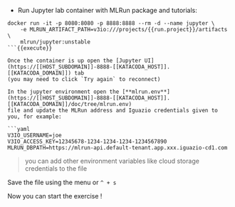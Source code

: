 

- Run Jupyter lab container with MLRun package and tutorials:

```shell
docker run -it -p 8080:8080 -p 8888:8888 --rm -d --name jupyter \
    -e MLRUN_ARTIFACT_PATH=v3io:///projects/{{run.project}}/artifacts \
    mlrun/jupyter:unstable
```{{execute}}

Once the container is up open the [Jupyter UI](https://[[HOST_SUBDOMAIN]]-8888-[[KATACODA_HOST]].[[KATACODA_DOMAIN]]) tab
(you may need to click `Try again` to reconnect)

In the jupyter environment open the [**mlrun.env**](https://[[HOST_SUBDOMAIN]]-8888-[[KATACODA_HOST]].[[KATACODA_DOMAIN]]/doc/tree/mlrun.env) 
file and update the MLRun address and Iguazio credentials given to you, for example:

```yaml
V3IO_USERNAME=joe
V3IO_ACCESS_KEY=12345678-1234-1234-1234-1234567890
MLRUN_DBPATH=https://mlrun-api.default-tenant.app.xxx.iguazio-cd1.com
``` 

> you can add other environment variables like cloud storage credentials to the file

Save the file using the menu or `^ + s`

Now you can start the exercise !


